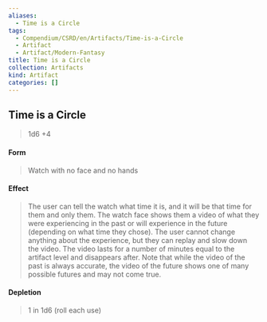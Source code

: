 ```yaml
---
aliases:
  - Time is a Circle
tags:
  - Compendium/CSRD/en/Artifacts/Time-is-a-Circle
  - Artifact
  - Artifact/Modern-Fantasy
title: Time is a Circle
collection: Artifacts
kind: Artifact
categories: []
---
```

## Time is a Circle  
  
>1d6 +4  
#### Form  
>Watch with no face and no hands   
#### Effect  
>The user can tell the watch what time it is, and it will be that time for them and only them. The watch face shows them a video of what they were experiencing in the past or will experience in the future (depending on what time they chose). The user cannot change anything about the experience, but they can replay and slow down the video. The video lasts for a number of minutes equal to the artifact level and disappears after. Note that while the video of the past is always accurate, the video of the future shows one of many possible futures and may not come true.   
  
#### Depletion   
>1 in 1d6 (roll each use)  
  
